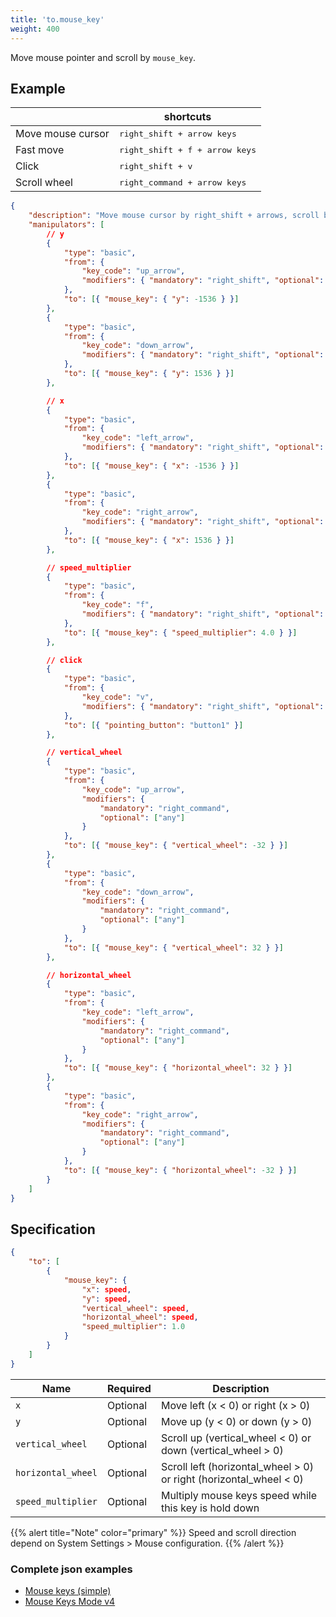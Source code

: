 ```yaml
---
title: 'to.mouse_key'
weight: 400
---
```


Move mouse pointer and scroll by `mouse_key`.

## Example

|                   | shortcuts                               |
| ----------------- | --------------------------------------- |
| Move mouse cursor | <kbd>right_shift + arrow keys</kbd>     |
| Fast move         | <kbd>right_shift + f + arrow keys</kbd> |
| Click             | <kbd>right_shift + v</kbd>              |
| Scroll wheel      | <kbd>right_command + arrow keys</kbd>   |

```json
{
    "description": "Move mouse cursor by right_shift + arrows, scroll by right_command + arrows",
    "manipulators": [
        // y
        {
            "type": "basic",
            "from": {
                "key_code": "up_arrow",
                "modifiers": { "mandatory": "right_shift", "optional": ["any"] }
            },
            "to": [{ "mouse_key": { "y": -1536 } }]
        },
        {
            "type": "basic",
            "from": {
                "key_code": "down_arrow",
                "modifiers": { "mandatory": "right_shift", "optional": ["any"] }
            },
            "to": [{ "mouse_key": { "y": 1536 } }]
        },

        // x
        {
            "type": "basic",
            "from": {
                "key_code": "left_arrow",
                "modifiers": { "mandatory": "right_shift", "optional": ["any"] }
            },
            "to": [{ "mouse_key": { "x": -1536 } }]
        },
        {
            "type": "basic",
            "from": {
                "key_code": "right_arrow",
                "modifiers": { "mandatory": "right_shift", "optional": ["any"] }
            },
            "to": [{ "mouse_key": { "x": 1536 } }]
        },

        // speed_multiplier
        {
            "type": "basic",
            "from": {
                "key_code": "f",
                "modifiers": { "mandatory": "right_shift", "optional": ["any"] }
            },
            "to": [{ "mouse_key": { "speed_multiplier": 4.0 } }]
        },

        // click
        {
            "type": "basic",
            "from": {
                "key_code": "v",
                "modifiers": { "mandatory": "right_shift", "optional": ["any"] }
            },
            "to": [{ "pointing_button": "button1" }]
        },

        // vertical_wheel
        {
            "type": "basic",
            "from": {
                "key_code": "up_arrow",
                "modifiers": {
                    "mandatory": "right_command",
                    "optional": ["any"]
                }
            },
            "to": [{ "mouse_key": { "vertical_wheel": -32 } }]
        },
        {
            "type": "basic",
            "from": {
                "key_code": "down_arrow",
                "modifiers": {
                    "mandatory": "right_command",
                    "optional": ["any"]
                }
            },
            "to": [{ "mouse_key": { "vertical_wheel": 32 } }]
        },

        // horizontal_wheel
        {
            "type": "basic",
            "from": {
                "key_code": "left_arrow",
                "modifiers": {
                    "mandatory": "right_command",
                    "optional": ["any"]
                }
            },
            "to": [{ "mouse_key": { "horizontal_wheel": 32 } }]
        },
        {
            "type": "basic",
            "from": {
                "key_code": "right_arrow",
                "modifiers": {
                    "mandatory": "right_command",
                    "optional": ["any"]
                }
            },
            "to": [{ "mouse_key": { "horizontal_wheel": -32 } }]
        }
    ]
}
```

## Specification

```json
{
    "to": [
        {
            "mouse_key": {
                "x": speed,
                "y": speed,
                "vertical_wheel": speed,
                "horizontal_wheel": speed,
                "speed_multiplier": 1.0
            }
        }
    ]
}
```

| Name               | Required | Description                                                        |
| ------------------ | -------- | ------------------------------------------------------------------ |
| `x`                | Optional | Move left (x < 0) or right (x > 0)                                 |
| `y`                | Optional | Move up (y < 0) or down (y > 0)                                    |
| `vertical_wheel`   | Optional | Scroll up (vertical_wheel < 0) or down (vertical_wheel > 0)        |
| `horizontal_wheel` | Optional | Scroll left (horizontal_wheel > 0) or right (horizontal_wheel < 0) |
| `speed_multiplier` | Optional | Multiply mouse keys speed while this key is hold down              |

{{% alert title="Note" color="primary" %}}
Speed and scroll direction depend on System Settings > Mouse configuration.
{{% /alert %}}

### Complete json examples

-   [Mouse keys (simple)](https://ke-complex-modifications.pqrs.org/#mouse_keys_simple)
-   [Mouse Keys Mode v4](https://ke-complex-modifications.pqrs.org/#mouse_keys_mode_v4)
